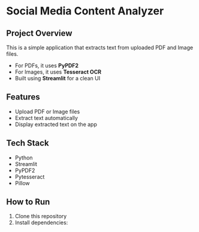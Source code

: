 # Social Media Content Analyzer

## Project Overview
This is a simple application that extracts text from uploaded PDF and Image files.  
- For PDFs, it uses **PyPDF2**  
- For Images, it uses **Tesseract OCR**  
- Built using **Streamlit** for a clean UI  

## Features
- Upload PDF or Image files  
- Extract text automatically  
- Display extracted text on the app  

## Tech Stack
- Python  
- Streamlit  
- PyPDF2  
- Pytesseract  
- Pillow  

## How to Run
1. Clone this repository  
2. Install dependencies:  

